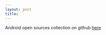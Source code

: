 ```yaml
---
layout: post
title: 
---
```


Android open sources collection on github [here](https://github.com/Trinea/android-open-project)
